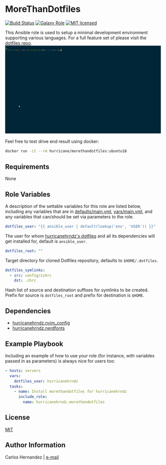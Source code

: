 # MoreThanDotfiles

[![Build Status][travis-badge]][travis-link]
[![Galaxy Role][role-badge]][galaxy-link]
[![MIT licensed][mit-badge]][mit-link]

This Ansible role is used to setup a minimal development environment supporting
various languages. For a full feature set of please visit the [dotfiles
repo][dotfiles-repo].
![MoreThanDotfiles][demo]

Feel free to test drive end result using docker:

```sh
docker run -it --rm hurricane/morethandotfiles:ubuntu18
```

## Requirements

None

## Role Variables

A description of the settable variables for this role are listed below,
including any variables that are in [defaults/main.yml](defaults/main.yml),
[vars/main.yml](vars/main.yml), and any variables that can/should be set via
parameters to the role.

```yaml
dotfiles_user: "{{ ansible_user | default(lookup('env', 'USER')) }}"
```

The user for whom [hurricanehrndz's dotfiles][dotfiles-repo] and all its
dependencies will get installed for, default is `ansible_user`.

```yaml
dotfiles_root: ""
```

Target directory for cloned Dotfiles repository, defaults to `$HOME/.dotfiles`.

```yaml
dotfiles_symlinks:
  - src: config/zshrc
    dst: .zhrc
```

Hash list of source and destination suffixes for symlinks to be created. Prefix
for source is `dotfiles_root` and prefix for destination is `$HOME`.

## Dependencies

- [hurricanehrndz.nvim_config][nvim_config-link]
- [hurricanehrndz.nerdfonts][nerdfonts-link]

## Example Playbook

Including an example of how to use your role (for instance, with variables
passed in as parameters) is always nice for users too:

```yaml
- hosts: servers
  vars:
    dotfiles_user: hurricanehrndz
  tasks:
    - name: Install morethandotfiles for hurricanehrndz
      include_role:
        name: hurricanehrndz.morethandotfiles
```

## License

[MIT][mit-link]

## Author Information

Carlos Hernandez | [e-mail](mailto:hurricanehrndz@techbyte.ca)

[role-badge]: https://img.shields.io/ansible/role/d/45889?style=for-the-badge
[galaxy-link]: https://galaxy.ansible.com/hurricanehrndz/morethandotfiles/
[mit-badge]: https://img.shields.io/badge/license-MIT-blue.svg?style=for-the-badge
[mit-link]: https://raw.githubusercontent.com/hurricanehrndz/ansible-morethandotfiles/master/LICENSE
[dotfiles-repo]: https://github.com/hurricanehrndz/dotfiles
[nvim_config-link]: https://galaxy.ansible.com/hurricanehrndz/nvim_config
[nerdfonts-link]: https://galaxy.ansible.com/hurricanehrndz/nerdfonts
[travis-badge]: https://img.shields.io/travis/hurricanehrndz/ansible-morethandotfiles/master.svg?style=for-the-badge&logo=travis
[travis-link]: https://travis-ci.org/hurricanehrndz/ansible-morethandotfiles
[demo]: ./images/morethandotfiles.gif
